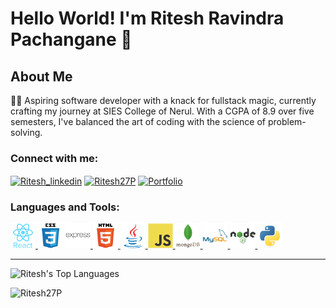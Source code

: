 # Hello World! I'm Ritesh Ravindra Pachangane 🌟

## About Me

👨‍💻 Aspiring software developer with a knack for fullstack magic, currently crafting my journey at SIES College of Nerul. With a CGPA of 8.9 over five semesters, I've balanced the art of coding with the science of problem-solving.

<h3 align="left">Connect with me:</h3>
<p align="left">
<a href="https://www.linkedin.com/in/pachangane/" target="blank"><img align="center" src="https://raw.githubusercontent.com/rahuldkjain/github-profile-readme-generator/master/src/images/icons/Social/linked-in-alt.svg" alt="Ritesh_linkedin" height="30" width="40" /></a>
<a href="https://leetcode.com/u/riteshpachangane27/" target="blank"><img align="center" src="https://raw.githubusercontent.com/rahuldkjain/github-profile-readme-generator/master/src/images/icons/Social/leet-code.svg" alt="Ritesh27P" height="30" width="40" /></a>
<a href="https://riteshp.vercel.app" target="_blank"><img align="center" src="https://cdn-icons-png.flaticon.com/512/3242/3242257.png" alt="Portfolio" height="30" width="30" /></a>
</p>


<h3 align="left">Languages and Tools:</h3>
<p align="left" display="flex" gap="5"> <a href="https://www.w3schools.com/css/" target="_blank" rel="noreferrer"> 

<a href="https://reactjs.org/" target="_blank" rel="noreferrer"> 
  <img src="https://raw.githubusercontent.com/devicons/devicon/master/icons/react/react-original-wordmark.svg" alt="react" width="40" height="40"/> </a> 
  <img src="https://raw.githubusercontent.com/devicons/devicon/master/icons/css3/css3-original-wordmark.svg" alt="css3" width="40" height="40"/> </a> <a href="https://expressjs.com" target="_blank" rel="noreferrer"> 
  <img src="https://raw.githubusercontent.com/devicons/devicon/master/icons/express/express-original-wordmark.svg" alt="express" width="40" height="40"/> </a> <a href="https://www.w3.org/html/" target="_blank" rel="noreferrer"> 
  <img src="https://raw.githubusercontent.com/devicons/devicon/master/icons/html5/html5-original-wordmark.svg" alt="html5" width="40" height="40"/> </a> <a href="https://www.java.com" target="_blank" rel="noreferrer"> 
  <img src="https://raw.githubusercontent.com/devicons/devicon/master/icons/java/java-original.svg" alt="java" width="40" height="40"/> </a> <a href="https://developer.mozilla.org/en-US/docs/Web/JavaScript" target="_blank" rel="noreferrer"> 
  <img src="https://raw.githubusercontent.com/devicons/devicon/master/icons/javascript/javascript-original.svg" alt="javascript" width="40" height="40"/> </a> <a href="https://www.mongodb.com/" target="_blank" rel="noreferrer"> 
  <img src="https://raw.githubusercontent.com/devicons/devicon/master/icons/mongodb/mongodb-original-wordmark.svg" alt="mongodb" width="40" height="40"/> </a> <a href="https://www.mysql.com/" target="_blank" rel="noreferrer"> 
  <img src="https://raw.githubusercontent.com/devicons/devicon/master/icons/mysql/mysql-original-wordmark.svg" alt="mysql" width="40" height="40"/> </a> <a href="https://nodejs.org" target="_blank" rel="noreferrer"> 
  <img src="https://raw.githubusercontent.com/devicons/devicon/master/icons/nodejs/nodejs-original-wordmark.svg" alt="nodejs" width="40" height="40"/> </a> <a href="https://www.python.org" target="_blank" rel="noreferrer"> 
  <img src="https://raw.githubusercontent.com/devicons/devicon/master/icons/python/python-original.svg" alt="python" width="40" height="40"/> </a> </p>

<hr>

<p><img src="https://github-readme-stats.vercel.app/api/top-langs/?username=ritesh27p&layout=compact&theme=dark&bg_color=0A0A0A" alt="Ritesh's Top Languages"/></p>
<!-- 
<p>&nbsp;<img align="center" src="https://github-readme-stats.vercel.app/api?username=omkarkamble1&include_all_commits=true&count_private=true&show_icons=true&line_height=30&title_color=FFFFFF&icon_color=CDB4DB&text_color=D3D3D3&bg_color=0A0A0A" alt="Omkar's Github Stats"></p> -->
<!--
<p><img align="center" src="https://github-readme-streak-stats.herokuapp.com/?user=omkarkamble1&" alt="omkarkamble1" /></p>
-->
<p align="left"> <img src="https://komarev.com/ghpvc/?username=ritesh27p&label=Profile%20views&color=0e75b6&style=flat" alt="Ritesh27P" /> </p>
